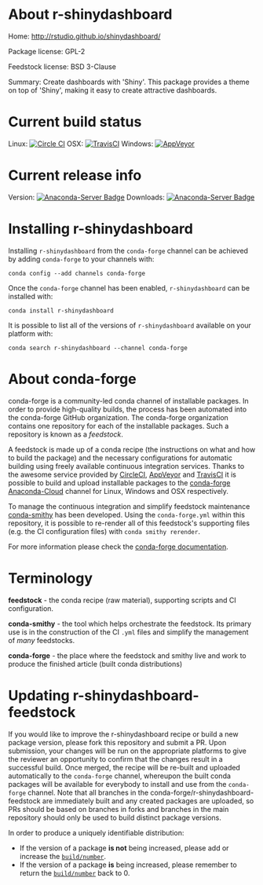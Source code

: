 About r-shinydashboard
======================

Home: http://rstudio.github.io/shinydashboard/

Package license: GPL-2

Feedstock license: BSD 3-Clause

Summary: Create dashboards with 'Shiny'. This package provides a theme on top of 'Shiny', making
it easy to create attractive dashboards.




Current build status
====================

Linux: [![Circle CI](https://circleci.com/gh/conda-forge/r-shinydashboard-feedstock.svg?style=shield)](https://circleci.com/gh/conda-forge/r-shinydashboard-feedstock)
OSX: [![TravisCI](https://travis-ci.org/conda-forge/r-shinydashboard-feedstock.svg?branch=master)](https://travis-ci.org/conda-forge/r-shinydashboard-feedstock)
Windows: [![AppVeyor](https://ci.appveyor.com/api/projects/status/github/conda-forge/r-shinydashboard-feedstock?svg=True)](https://ci.appveyor.com/project/conda-forge/r-shinydashboard-feedstock/branch/master)

Current release info
====================
Version: [![Anaconda-Server Badge](https://anaconda.org/conda-forge/r-shinydashboard/badges/version.svg)](https://anaconda.org/conda-forge/r-shinydashboard)
Downloads: [![Anaconda-Server Badge](https://anaconda.org/conda-forge/r-shinydashboard/badges/downloads.svg)](https://anaconda.org/conda-forge/r-shinydashboard)

Installing r-shinydashboard
===========================

Installing `r-shinydashboard` from the `conda-forge` channel can be achieved by adding `conda-forge` to your channels with:

```
conda config --add channels conda-forge
```

Once the `conda-forge` channel has been enabled, `r-shinydashboard` can be installed with:

```
conda install r-shinydashboard
```

It is possible to list all of the versions of `r-shinydashboard` available on your platform with:

```
conda search r-shinydashboard --channel conda-forge
```


About conda-forge
=================

conda-forge is a community-led conda channel of installable packages.
In order to provide high-quality builds, the process has been automated into the
conda-forge GitHub organization. The conda-forge organization contains one repository
for each of the installable packages. Such a repository is known as a *feedstock*.

A feedstock is made up of a conda recipe (the instructions on what and how to build
the package) and the necessary configurations for automatic building using freely
available continuous integration services. Thanks to the awesome service provided by
[CircleCI](https://circleci.com/), [AppVeyor](http://www.appveyor.com/)
and [TravisCI](https://travis-ci.org/) it is possible to build and upload installable
packages to the [conda-forge](https://anaconda.org/conda-forge)
[Anaconda-Cloud](http://docs.anaconda.org/) channel for Linux, Windows and OSX respectively.

To manage the continuous integration and simplify feedstock maintenance
[conda-smithy](http://github.com/conda-forge/conda-smithy) has been developed.
Using the ``conda-forge.yml`` within this repository, it is possible to re-render all of
this feedstock's supporting files (e.g. the CI configuration files) with ``conda smithy rerender``.

For more information please check the [conda-forge documentation](https://conda-forge.org/docs/).

Terminology
===========

**feedstock** - the conda recipe (raw material), supporting scripts and CI configuration.

**conda-smithy** - the tool which helps orchestrate the feedstock.
                   Its primary use is in the construction of the CI ``.yml`` files
                   and simplify the management of *many* feedstocks.

**conda-forge** - the place where the feedstock and smithy live and work to
                  produce the finished article (built conda distributions)


Updating r-shinydashboard-feedstock
===================================

If you would like to improve the r-shinydashboard recipe or build a new
package version, please fork this repository and submit a PR. Upon submission,
your changes will be run on the appropriate platforms to give the reviewer an
opportunity to confirm that the changes result in a successful build. Once
merged, the recipe will be re-built and uploaded automatically to the
`conda-forge` channel, whereupon the built conda packages will be available for
everybody to install and use from the `conda-forge` channel.
Note that all branches in the conda-forge/r-shinydashboard-feedstock are
immediately built and any created packages are uploaded, so PRs should be based
on branches in forks and branches in the main repository should only be used to
build distinct package versions.

In order to produce a uniquely identifiable distribution:
 * If the version of a package **is not** being increased, please add or increase
   the [``build/number``](http://conda.pydata.org/docs/building/meta-yaml.html#build-number-and-string).
 * If the version of a package **is** being increased, please remember to return
   the [``build/number``](http://conda.pydata.org/docs/building/meta-yaml.html#build-number-and-string)
   back to 0.